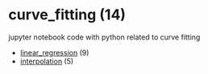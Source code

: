 # curve_fitting (14)
jupyter notebook code with python related to curve fitting

+ [linear_regression](linear_regression/README.md) (9)
+ [interpolation](interpolation/README.md) (5)
